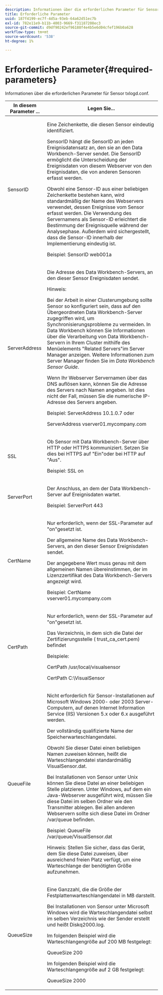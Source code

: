 ```yaml
---
description: Informationen über die erforderlichen Parameter für Sensor txlogd.conf.
title: Erforderliche Parameter
uuid: 187f4199-ec7f-4d5a-93eb-64a62d51ec7b
exl-id: 782e11e9-b11b-4003-9669-f31187208ec3
source-git-commit: d9df90242ef96188f4e4b5e6d04cfef196b0a628
workflow-type: tm+mt
source-wordcount: '538'
ht-degree: 1%

---
```


# Erforderliche Parameter{#required-parameters}

Informationen über die erforderlichen Parameter für Sensor txlogd.conf.

<table id="table_69CFE10A3707403F9793137B128E706A"> 
 <thead> 
  <tr> 
   <th colname="col1" class="entry"> In diesem Parameter ... </th> 
   <th colname="col2" class="entry"> Legen Sie... </th> 
  </tr> 
 </thead>
 <tbody> 
  <tr> 
   <td colname="col1"> SensorID </td> 
   <td colname="col2"> <p>Eine Zeichenkette, die diesen <span class="wintitle"> Sensor</span> eindeutig identifiziert. </p> <p> <span class="wintitle"> </span> SensorID hängt die SensorID an jeden Ereignisdatensatz an, den sie an den  <span class="keyword"> Data Workbench-Server</span> sendet. Die SensorID ermöglicht die Unterscheidung der Ereignisdaten von diesem Webserver von den Ereignisdaten, die von anderen <span class="wintitle"> Sensoren</span> erfasst werden. </p> <p>Obwohl eine Sensor-ID aus einer beliebigen Zeichenkette bestehen kann, wird standardmäßig der Name des Webservers verwendet, dessen Ereignisse vom Sensor <span class="wintitle"></span> erfasst werden. Die Verwendung des Servernamens als Sensor-ID erleichtert die Bestimmung der Ereignisquelle während der Analysephase. Außerdem wird sichergestellt, dass die Sensor-ID innerhalb der Implementierung eindeutig ist. </p> <p>Beispiel: <span class="filepath"> SensorID web001a</span> </p> </td> 
  </tr> 
  <tr> 
   <td colname="col1"> ServerAddress </td> 
   <td colname="col2"> <p>Die Adresse des <span class="keyword"> Data Workbench-Servers</span>, an den dieser <span class="wintitle"> Sensor</span> Ereignisdaten sendet. </p> <p>Hinweis:  <p>Bei der Arbeit in einer Clusterumgebung sollte <span class="wintitle"> Sensor</span> so konfiguriert sein, dass auf den Übergeordneten <span class="keyword"> Data Workbench-Server</span> zugegriffen wird, um Synchronisierungsprobleme zu vermeiden. In Data Workbench können Sie Informationen über die Verarbeitung von <span class="keyword"> Data Workbench-Servern</span> in Ihrem Cluster mithilfe des Menüelements "Related Servers"im <span class="wintitle"> Server Manager</span> anzeigen. Weitere Informationen zum <span class="wintitle"> Server Manager</span> finden Sie im <i><span class="keyword"> Data Workbench</span><span class="wintitle"> Sensor</span> Guide</i>. </p> <p>Wenn Ihr Webserver Servernamen über das DNS auflösen kann, können Sie die Adresse des Servers nach Namen angeben. Ist dies nicht der Fall, müssen Sie die numerische IP-Adresse des Servers angeben. </p> <p>Beispiel: <span class="filepath"> ServerAddress 10.1.0.7</span> oder </p> <p> <span class="filepath"> ServerAddress vserver01.mycompany.com</span> </p> </p> </td> 
  </tr> 
  <tr> 
   <td colname="col1"> SSL </td> 
   <td colname="col2"> <p>Ob <span class="wintitle"> Sensor</span> mit <span class="keyword"> Data Workbench-Server</span> über HTTP oder HTTPS kommuniziert. Setzen Sie dies bei HTTPS auf "Ein"oder bei HTTP auf "Aus". </p> <p>Beispiel: <span class="filepath"> SSL on</span> </p> </td> 
  </tr> 
  <tr> 
   <td colname="col1"> ServerPort </td> 
   <td colname="col2"> <p>Der Anschluss, an dem der <span class="keyword"> Data Workbench-Server</span> auf Ereignisdaten wartet. </p> <p>Beispiel: <span class="filepath"> ServerPort 443</span> </p> </td> 
  </tr> 
  <tr> 
   <td colname="col1"> CertName </td> 
   <td colname="col2"> <p>Nur erforderlich, wenn der SSL-Parameter auf "on"gesetzt ist. </p> <p>Der allgemeine Name des <span class="keyword"> Data Workbench-Servers</span>, an den dieser <span class="wintitle"> Sensor</span> Ereignisdaten sendet. </p> <p>Der angegebene Wert muss genau mit dem allgemeinen Namen übereinstimmen, der im Lizenzzertifikat <span class="keyword"> des Data Workbench-Servers</span> angezeigt wird. </p> <p>Beispiel: <span class="filepath"> CertName vserver01.mycompany.com</span> </p> </td> 
  </tr> 
  <tr> 
   <td colname="col1"> CertPath </td> 
   <td colname="col2"> <p>Nur erforderlich, wenn der SSL-Parameter auf "on"gesetzt ist. </p> <p>Das Verzeichnis, in dem sich die Datei der Zertifizierungsstelle (<span class="filepath"> trust_ca_cert.pem</span>) befindet </p> <p>Beispiele: </p> <p> <span class="filepath"> CertPath /usr/local/visualsensor</span> </p> <p> <span class="filepath"> CertPath C:\VisualSensor</span> </p> </td> 
  </tr> 
  <tr> 
   <td colname="col1"> QueueFile </td> 
   <td colname="col2"> <p>Nicht erforderlich für <span class="wintitle"> Sensor</span>-Installationen auf Microsoft Windows 2000- oder 2003 Server-Computern, auf denen Internet Information Service (IIS) Versionen 5.x oder 6.x ausgeführt werden. </p> <p>Der vollständig qualifizierte Name der Speicherwarteschlangendatei. </p> <p>Obwohl Sie dieser Datei einen beliebigen Namen zuweisen können, heißt die Warteschlangendatei standardmäßig <span class="filepath"> VisualSensor.dat</span>. </p> <p>Bei Installationen von <span class="wintitle"> Sensor</span> unter Unix können Sie diese Datei an einer beliebigen Stelle platzieren. Unter Windows, auf dem ein Java-Webserver ausgeführt wird, müssen Sie diese Datei im selben Ordner wie den Transmitter ablegen. Bei allen anderen Webservern sollte sich diese Datei im Ordner /var/queue befinden. </p> <p>Beispiel: <span class="filepath"> QueueFile /var/queue/VisualSensor.dat</span> </p> <p> <p>Hinweis:  Stellen Sie sicher, dass das Gerät, dem Sie diese Datei zuweisen, über ausreichend freien Platz verfügt, um eine Warteschlange der benötigten Größe aufzunehmen. </p> </p> </td> 
  </tr> 
  <tr> 
   <td colname="col1"> QueueSize </td> 
   <td colname="col2"> <p>Eine Ganzzahl, die die Größe der Festplattenwarteschlangendatei in MB darstellt. </p> <p>Bei Installationen von <span class="wintitle"> Sensor</span> unter Microsoft Windows wird die Warteschlangendatei selbst im selben Verzeichnis wie der Sender erstellt und heißt <span class="filepath"> Diskq2000.log</span>. </p> <p>Im folgenden Beispiel wird die Warteschlangengröße auf 200 MB festgelegt: </p> <p>QueueSize 200 </p> <p>Im folgenden Beispiel wird die Warteschlangengröße auf 2 GB festgelegt: </p> <p>QueueSize 2000 </p> </td> 
  </tr> 
 </tbody> 
</table>
